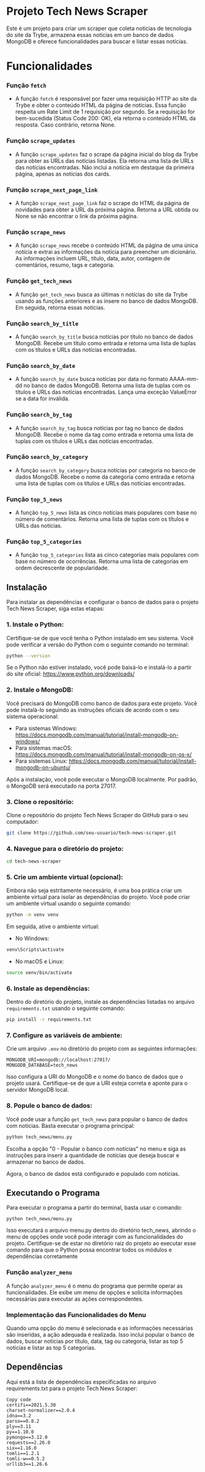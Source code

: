 # Projeto Tech News Scraper

Este é um projeto para criar um scraper que coleta notícias de tecnologia do site da Trybe, armazena essas notícias em um banco de dados MongoDB e oferece funcionalidades para buscar e listar essas notícias.

# Funcionalidades

### Função `fetch`

* A função `fetch` é responsável por fazer uma requisição HTTP ao site da Trybe e obter o conteúdo HTML da página de notícias. Essa função respeita um Rate Limit de 1 requisição por segundo. Se a requisição for bem-sucedida (Status Code 200: OK), ela retorna o conteúdo HTML da resposta. Caso contrário, retorna None.

### Função `scrape_updates`

* A função `scrape_updates` faz o scrape da página inicial do blog da Trybe para obter as URLs das notícias listadas. Ela retorna uma lista de URLs das notícias encontradas. Não inclui a notícia em destaque da primeira página, apenas as notícias dos cards.

### Função `scrape_next_page_link`

* A função `scrape_next_page_link` faz o scrape do HTML da página de novidades para obter a URL da próxima página. Retorna a URL obtida ou None se não encontrar o link da próxima página.

### Função `scrape_news`

* A função `scrape_news` recebe o conteúdo HTML da página de uma única notícia e extrai as informações da notícia para preencher um dicionário. As informações incluem URL, título, data, autor, contagem de comentários, resumo, tags e categoria.

### Função `get_tech_news`

* A função `get_tech_news` busca as últimas n notícias do site da Trybe usando as funções anteriores e as insere no banco de dados MongoDB. Em seguida, retorna essas notícias.

### Função `search_by_title`

* A função `search_by_title` busca notícias por título no banco de dados MongoDB. Recebe um título como entrada e retorna uma lista de tuplas com os títulos e URLs das notícias encontradas.

### Função `search_by_date`

* A função `search_by_date` busca notícias por data no formato AAAA-mm-dd no banco de dados MongoDB. Retorna uma lista de tuplas com os títulos e URLs das notícias encontradas. Lança uma exceção ValueError se a data for inválida.

### Função `search_by_tag`

* A função `search_by_tag` busca notícias por tag no banco de dados MongoDB. Recebe o nome da tag como entrada e retorna uma lista de tuplas com os títulos e URLs das notícias encontradas.

### Função `search_by_category`

* A função `search_by_category` busca notícias por categoria no banco de dados MongoDB. Recebe o nome da categoria como entrada e retorna uma lista de tuplas com os títulos e URLs das notícias encontradas.

### Função `top_5_news`

* A função `top_5_news` lista as cinco notícias mais populares com base no número de comentários. Retorna uma lista de tuplas com os títulos e URLs das notícias.

### Função `top_5_categories`

* A função `top_5_categories` lista as cinco categorias mais populares com base no número de ocorrências. Retorna uma lista de categorias em ordem decrescente de popularidade.


## Instalação

Para instalar as dependências e configurar o banco de dados para o projeto Tech News Scraper, siga estas etapas:

### 1. Instale o Python:

Certifique-se de que você tenha o Python instalado em seu sistema. Você pode verificar a versão do Python com o seguinte comando no terminal:

```bash
python --version
```

Se o Python não estiver instalado, você pode baixá-lo e instalá-lo a partir do site oficial: https://www.python.org/downloads/

### 2. Instale o MongoDB:

Você precisará do MongoDB como banco de dados para este projeto. Você pode instalá-lo seguindo as instruções oficiais de acordo com o seu sistema operacional:

- Para sistemas Windows: https://docs.mongodb.com/manual/tutorial/install-mongodb-on-windows/
- Para sistemas macOS: https://docs.mongodb.com/manual/tutorial/install-mongodb-on-os-x/
- Para sistemas Linux: https://docs.mongodb.com/manual/tutorial/install-mongodb-on-ubuntu/

Após a instalação, você pode executar o MongoDB localmente. Por padrão, o MongoDB será executado na porta 27017.

### 3. Clone o repositório:

Clone o repositório do projeto Tech News Scraper do GitHub para o seu computador:

```bash
git clone https://github.com/seu-usuario/tech-news-scraper.git
```

### 4. Navegue para o diretório do projeto:

```bash
cd tech-news-scraper
```

### 5. Crie um ambiente virtual (opcional):

Embora não seja estritamente necessário, é uma boa prática criar um ambiente virtual para isolar as dependências do projeto. Você pode criar um ambiente virtual usando o seguinte comando:

```bash
python -m venv venv
```

Em seguida, ative o ambiente virtual:

- No Windows:

```bash
venv\Scripts\activate
```

- No macOS e Linux:

```bash
source venv/bin/activate
```

### 6. Instale as dependências:

Dentro do diretório do projeto, instale as dependências listadas no arquivo `requirements.txt` usando o seguinte comando:

```bash
pip install -r requirements.txt
```

### 7. Configure as variáveis de ambiente:

Crie um arquivo `.env` no diretório do projeto com as seguintes informações:

```env
MONGODB_URI=mongodb://localhost:27017/
MONGODB_DATABASE=tech_news
```

Isso configura a URI do MongoDB e o nome do banco de dados que o projeto usará. Certifique-se de que a URI esteja correta e aponte para o servidor MongoDB local.

### 8. Popule o banco de dados:

Você pode usar a função `get_tech_news` para popular o banco de dados com notícias. Basta executar o programa principal:

```bash
python tech_news/menu.py
```

Escolha a opção "0 - Popular o banco com notícias" no menu e siga as instruções para inserir a quantidade de notícias que deseja buscar e armazenar no banco de dados.

Agora, o banco de dados está configurado e populado com notícias.

## Executando o Programa

Para executar o programa a partir do terminal, basta usar o comando:

```python tech_news/menu.py```

Isso executará o arquivo menu.py dentro do diretório tech_news, abrindo o menu de opções onde você pode interagir com as funcionalidades do projeto. Certifique-se de estar no diretório raiz do projeto ao executar esse comando para que o Python possa encontrar todos os módulos e dependências corretamente

### Função `analyzer_menu`

A função `analyzer_menu` é o menu do programa que permite operar as funcionalidades. Ele exibe um menu de opções e solicita informações necessárias para executar as ações correspondentes.

### Implementação das Funcionalidades do Menu

Quando uma opção do menu é selecionada e as informações necessárias são inseridas, a ação adequada é realizada. Isso inclui popular o banco de dados, buscar notícias por título, data, tag ou categoria, listar as top 5 notícias e listar as top 5 categorias.

## Dependências

Aqui está a lista de dependências especificadas no arquivo requirements.txt para o projeto Tech News Scraper:

```
Copy code
certifi==2021.5.30
charset-normalizer==2.0.4
idna==3.2
parso==0.8.2
ply==3.11
py==1.10.0
pymongo==3.12.0
requests==2.26.0
six==1.16.0
tomli==1.2.1
tomli-w==0.5.2
urllib3==1.26.6
```